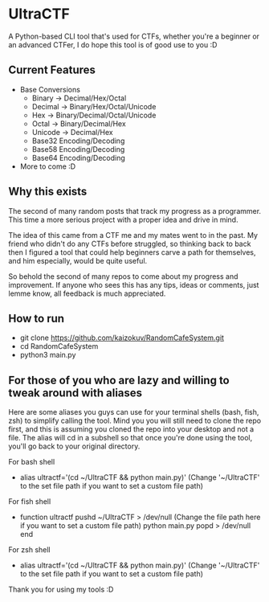 # UltraCTF

A Python-based CLI tool that's used for CTFs, whether you're a beginner or an advanced CTFer, I do hope this tool is of good use to you :D

## Current Features
- Base Conversions
  - Binary -> Decimal/Hex/Octal
  - Decimal -> Binary/Hex/Octal/Unicode
  - Hex -> Binary/Decimal/Octal/Unicode
  - Octal -> Binary/Decimal/Hex
  - Unicode -> Decimal/Hex
  - Base32 Encoding/Decoding
  - Base58 Encoding/Decoding
  - Base64 Encoding/Decoding
- More to come :D

## Why this exists
The second of many random posts that track my progress as a programmer. This time a more serious project with a proper idea and drive in mind.

The idea of this came from a CTF me and my mates went to in the past. My friend who didn't do any CTFs before struggled, so thinking back to back then I figured a tool that could help beginners carve a path for themselves, and him especially, would be quite useful.

So behold the second of many repos to come about my progress and improvement. If anyone who sees this has any tips, ideas or comments, just lemme know, all feedback is much appreciated.

## How to run
- git clone https://github.com/kaizokuv/RandomCafeSystem.git
- cd RandomCafeSystem
- python3 main.py

## For those of you who are lazy and willing to tweak around with aliases
Here are some aliases you guys can use for your terminal shells (bash, fish, zsh) to simplify calling the tool. Mind you you will still need to clone the repo first, and this is assuming you cloned the repo into your desktop and not a file. The alias will cd in a subshell so that once you're done using the tool, you'll go back to your original directory.

For bash shell
- alias ultractf='(cd ~/UltraCTF && python main.py)'
  (Change '~/UltraCTF' to the set file path if you want to set a custom file path)

For fish shell
- function ultractf
    pushd ~/UltraCTF > /dev/null (Change the file path here if you want to set a custom file path)
    python main.py
    popd > /dev/null
end

For zsh shell
- alias ultractf='(cd ~/UltraCTF && python main.py)'
  (Change '~/UltraCTF' to the set file path if you want to set a custom file path)

Thank you for using my tools :D
